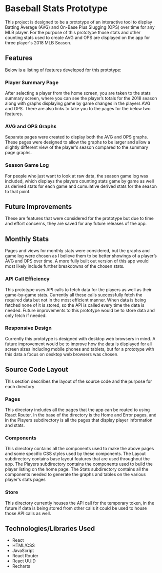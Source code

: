 # Baseball Stats Prototype

This project is designed to be a prototype of an interactive tool to display Batting Average (AVG) and On-Base Plus Slugging (OPS) over time for any MLB player. For the purpose of this prototype those stats and other counting stats used to create AVG and OPS are displayed on the app for three player's 2018 MLB Season.

## Features

Below is a listing of features developed for this prototype:

### Player Summary Page

After selecting a player from the home screen, you are taken to the stats summary screen, where you can see the player’s totals for the 2018 season along with graphs displaying game by game changes in the players AVG and OPS. There are also links to take you to the pages for the below two features.

### AVG and OPS Graphs

Separate pages were created to display both the AVG and OPS graphs. These pages were designed to allow the graphs to be larger and allow a slightly different view of the player's season compared to the summary page graphs.

### Season Game Log

For people who just want to look at raw data, the season game log was included, which displays the players counting stats game by game as well as derived stats for each game and cumulative derived stats for the season to that point.

## Future Improvements

These are features that were considered for the prototype but due to time and effort concerns, they are saved for any future releases of the app.

## Monthly Stats

Pages and views for monthly stats were considered, but the graphs and game log were chosen as I believe them to be better showings of a player’s AVG and OPS over time. A more fully built out version of this app would most likely include further breakdowns of the chosen stats. 
### API Call Efficiency 

This prototype uses API calls to fetch data for the players as well as their game-by-game stats. Currently all these calls successfully fetch the required data but not in the most efficient manner. When data is being fetched none of it is stored, so the API is called every time the data is needed. Future improvements to this prototype would be to store data and only fetch if needed. 

### Responsive Design

Currently this prototype is designed with desktop web browsers in mind. A future improvement would be to improve how the data is displayed for all screen sizes including mobile phones and tablets, but for a prototype with this data a focus on desktop web browsers was chosen.

## Source Code Layout

This section describes the layout of the source code and the purpose for each directory

### Pages

This directory includes all the pages that the app can be routed to using React Router. In the base of the directory is the Home and Error pages, and in the Players subdirectory is all the pages that display player information and stats.

### Components

This directory contains all the components used to make the above pages and some specific CSS styles used by these components. The Layout subdirectory contains base layout features that are used throughout the app. The Players subdirectory contains the components used to build the player listing on the home page. The Stats subdirectory contains all the components needed to generate the graphs and tables on the various player's stats pages

### Store
 
This directory currently houses the API call for the temporary token, in the future if data is being stored from other calls it could be used to house those API calls as well. 

## Technologies/Libraries Used

- React
- HTML/CSS
- JavaScript
- React Router 
- React UUID
- Recharts
